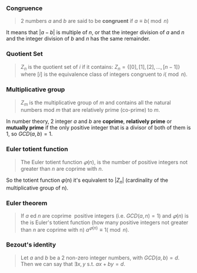 ### Congruence

> 2 numbers $a$ and $b$ are said to be **congruent** if $a \equiv b(\bmod n)$ 

It means that $|a - b|$ is multiple of $n$, or that the integer division of $a$ and $n$ and the integer division of $b$ and $n$ has the same remainder.

### Quotient Set

>$Z_n$ is the quotient set of $i$ if it contains: $Z_n =\{[0],[1],[2],...,[n-1]\}$ where $[i]$ is the equivalence class of integers congruent to $i (\bmod n)$.

### Multiplicative group

> $Z_m$ is the multiplicative group of $m$ and contains all the natural numbers mod $m$ that are relatively prime (co-prime) to $m$.

In number theory, 2 integer $a$ and $b$ are **coprime**, **relatively prime** or **mutually prime** if the only positive integer that is a divisor of both of them is 1, so $GCD(a,b) = 1$.

### Euler totient function

> The Euler totient function $𝜑(n)$, is the number of positive integers not greater than $n$ are coprime with $n$.

So the totient function 𝜑(n) it's equivalent to $|Z_n|$ (cardinality of the multiplicative group of n).
### Euler theorem
> If $a$ ed $n$ are coprime  positive integers (i.e. $GCD(a, n) = 1$) and $𝜑(n)$ is the is Euler's totient function (how many positive integers not greater than $n$ are coprime with n) $a^{𝜑(n)} \equiv 1 (\bmod n)$.

### Bezout's identity

> Let $a$ and $b$ be a 2 non-zero integer numbers, with $GCD(a,b) = d$. Then we can say that $\exists x, y$ s.t. $ax + by = d$.